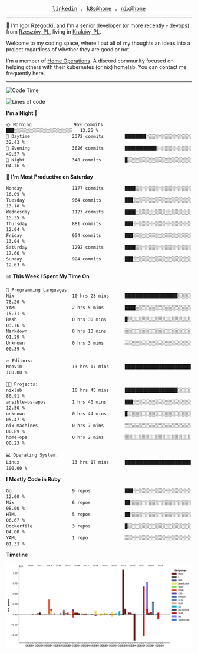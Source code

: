 <p align="center">
  <samp>
    <a href="https://www.linkedin.com/in/ajgon">linkedin</a> .
    <a href="https://github.com/deedee-ops/k8s-gitops">k8s@home</a> .
    <a href="https://github.com/deedee-ops/nixlab">nix@home</a>
  </samp>
</p>

----------------------------------------------------------------

:wave: I'm Igor Rzegocki, and I'm a senior developer (or more recently - devops) from [Rzeszów, PL](https://en.wikipedia.org/wiki/Rzesz%C3%B3w), living in [Kraków, PL](https://en.wikipedia.org/wiki/Krak%C3%B3w).

Welcome to my coding space, where I put all of my thoughts an ideas into a project regardless of whether they are good or not.

I'm a member of [Home Operations](https://discord.gg/home-operations). A discord community focused on helping others with their kubernetes (or nix) homelab. You can contact me frequently here.

----------------------------------------------------------------

<!--START_SECTION:waka-->
![Code Time](http://img.shields.io/badge/Code%20Time-675%20hrs%2045%20mins-blue)

![Lines of code](https://img.shields.io/badge/From%20Hello%20World%20I%27ve%20Written-4.7%20million%20lines%20of%20code-blue)

**I'm a Night 🦉** 

```text
🌞 Morning                969 commits         ███░░░░░░░░░░░░░░░░░░░░░░   13.25 % 
🌆 Daytime                2372 commits        ████████░░░░░░░░░░░░░░░░░   32.43 % 
🌃 Evening                3626 commits        ████████████░░░░░░░░░░░░░   49.57 % 
🌙 Night                  348 commits         █░░░░░░░░░░░░░░░░░░░░░░░░   04.76 % 
```
📅 **I'm Most Productive on Saturday** 

```text
Monday                   1177 commits        ████░░░░░░░░░░░░░░░░░░░░░   16.09 % 
Tuesday                  964 commits         ███░░░░░░░░░░░░░░░░░░░░░░   13.18 % 
Wednesday                1123 commits        ████░░░░░░░░░░░░░░░░░░░░░   15.35 % 
Thursday                 881 commits         ███░░░░░░░░░░░░░░░░░░░░░░   12.04 % 
Friday                   954 commits         ███░░░░░░░░░░░░░░░░░░░░░░   13.04 % 
Saturday                 1292 commits        ████░░░░░░░░░░░░░░░░░░░░░   17.66 % 
Sunday                   924 commits         ███░░░░░░░░░░░░░░░░░░░░░░   12.63 % 
```


📊 **This Week I Spent My Time On** 

```text
💬 Programming Languages: 
Nix                      10 hrs 23 mins      ████████████████████░░░░░   78.20 % 
YAML                     2 hrs 5 mins        ████░░░░░░░░░░░░░░░░░░░░░   15.71 % 
Bash                     0 hrs 30 mins       █░░░░░░░░░░░░░░░░░░░░░░░░   03.76 % 
Markdown                 0 hrs 10 mins       ░░░░░░░░░░░░░░░░░░░░░░░░░   01.29 % 
Unknown                  0 hrs 3 mins        ░░░░░░░░░░░░░░░░░░░░░░░░░   00.39 % 

🔥 Editors: 
Neovim                   13 hrs 17 mins      █████████████████████████   100.00 % 

🐱‍💻 Projects: 
nixlab                   10 hrs 45 mins      ████████████████████░░░░░   80.91 % 
ansible-os-apps          1 hrs 40 mins       ███░░░░░░░░░░░░░░░░░░░░░░   12.50 % 
unknown                  0 hrs 44 mins       █░░░░░░░░░░░░░░░░░░░░░░░░   05.47 % 
nix-machines             0 hrs 7 mins        ░░░░░░░░░░░░░░░░░░░░░░░░░   00.89 % 
home-ops                 0 hrs 2 mins        ░░░░░░░░░░░░░░░░░░░░░░░░░   00.23 % 

💻 Operating System: 
Linux                    13 hrs 17 mins      █████████████████████████   100.00 % 
```

**I Mostly Code in Ruby** 

```text
Go                       9 repos             ███░░░░░░░░░░░░░░░░░░░░░░   12.00 % 
Nix                      6 repos             ██░░░░░░░░░░░░░░░░░░░░░░░   08.00 % 
HTML                     5 repos             ██░░░░░░░░░░░░░░░░░░░░░░░   06.67 % 
Dockerfile               3 repos             █░░░░░░░░░░░░░░░░░░░░░░░░   04.00 % 
YAML                     1 repo              ░░░░░░░░░░░░░░░░░░░░░░░░░   01.33 % 
```



**Timeline**

![Lines of Code chart](https://raw.githubusercontent.com/ajgon/ajgon/master/assets/bar_graph.png)


<!--END_SECTION:waka-->

